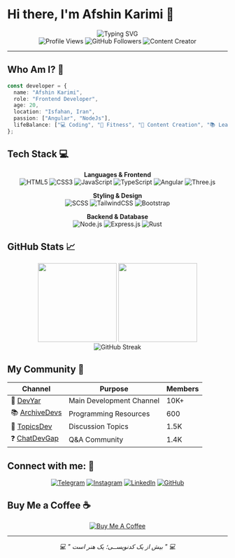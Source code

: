 # Hi there, I'm Afshin Karimi 👋

<div align="center"> <img src="https://readme-typing-svg.herokuapp.com?font=Fira+Code&weight=500&size=28&pause=1000&color=00D9FF&center=true&vCenter=true&width=800&lines=Angular+Developer;Content+Creator" alt="Typing SVG" /> </div>

 <div align="center"> <img src="https://komarev.com/ghpvc/?username=afshinKariml&label=Profile%20views&color=0e75b6&style=flat" alt="Profile Views" /> <img src="https://img.shields.io/github/followers/afshinKariml?label=Followers&style=social" alt="GitHub Followers" /> <img src="https://img.shields.io/badge/Content-Creator-orange?style=flat&logo=youtube" alt="Content Creator" /> </div>

---

## Who Am I? 🚀

```typescript
const developer = {
  name: "Afshin Karimi",
  role: "Frontend Developer",
  age: 20,
  location: "Isfahan, Iran",
  passion: ["Angular", "NodeJs"],
  lifeBalance: ["💻 Coding", "💪 Fitness", "📱 Content Creation", "📚 Learning"],
};
```

## Tech Stack 💻

<div align="center">

**Languages & Frontend**
<br>
![HTML5](https://img.shields.io/badge/HTML5-E34F26?style=for-the-badge&logo=html5&logoColor=white)
![CSS3](https://img.shields.io/badge/CSS3-1572B6?style=for-the-badge&logo=css3&logoColor=white)
![JavaScript](https://img.shields.io/badge/JavaScript-F7DF1E?style=for-the-badge&logo=javascript&logoColor=black)
![TypeScript](https://img.shields.io/badge/TypeScript-007ACC?style=for-the-badge&logo=typescript&logoColor=white)
![Angular](https://img.shields.io/badge/Angular-DD0031?style=for-the-badge&logo=angular&logoColor=white)
![Three.js](https://img.shields.io/badge/Three.js-000000?style=for-the-badge&logo=three.js&logoColor=white)

**Styling & Design**
<br>
![SCSS](https://img.shields.io/badge/SCSS-CC6699?style=for-the-badge&logo=sass&logoColor=white)
![TailwindCSS](https://img.shields.io/badge/Tailwind_CSS-38B2AC?style=for-the-badge&logo=tailwind-css&logoColor=white)
![Bootstrap](https://img.shields.io/badge/Bootstrap-563D7C?style=for-the-badge&logo=bootstrap&logoColor=white)

**Backend & Database**
<br>
![Node.js](https://img.shields.io/badge/Node.js-43853D?style=for-the-badge&logo=node.js&logoColor=white)
![Express.js](https://img.shields.io/badge/Express.js-000000?style=for-the-badge&logo=express&logoColor=white)
![Rust](https://img.shields.io/badge/Rust-000000?style=for-the-badge&logo=rust&logoColor=white)

</div>

## GitHub Stats 📈

<div align="center">
  <img height="180em" src="https://github-readme-stats.vercel.app/api?username=afshinKariml&show_icons=true&theme=github_dark&include_all_commits=true&count_private=true&hide_border=true"/>
  <img height="180em" src="https://github-readme-stats.vercel.app/api/top-langs/?username=afshinKariml&layout=compact&langs_count=8&theme=github_dark&hide_border=true"/>
</div>

<div align="center">
  <img src="https://github-readme-streak-stats.herokuapp.com/?user=afshinKariml&theme=github-dark-blue&hide_border=true" alt="GitHub Streak"/>
</div>

## My Community 👥

<div align="center">

| Channel                                    | Purpose                  | Members |
| ------------------------------------------ | ------------------------ | ------- |
| 🎯 [DevYar](https://t.me/DevYara)          | Main Development Channel | 10K+    |
| 📚 [ArchiveDevs](https://t.me/ArchiveDevs) | Programming Resources    | 600     |
| 💬 [TopicsDev](https://t.me/TopicsDev)     | Discussion Topics        | 1.5K    |
| ❓ [ChatDevGap](https://t.me/ChatDevGap)   | Q&A Community            | 1.4K    |

</div>

## Connect with me: 🤝

<div align="center">

[![Telegram](https://img.shields.io/badge/Telegram-2CA5E0?style=for-the-badge&logo=telegram&logoColor=white)](https://t.me/afshinKariml)
[![Instagram](https://img.shields.io/badge/Instagram-%23E4405F.svg?style=for-the-badge&logo=Instagram&logoColor=white)](https://instagram.com/afshinKariml)
[![LinkedIn](https://img.shields.io/badge/LinkedIn-%230077B5.svg?style=for-the-badge&logo=linkedin&logoColor=white)](https://linkedin.com/in/AfshinKariml)
[![GitHub](https://img.shields.io/badge/GitHub-100000?style=for-the-badge&logo=github&logoColor=white)](https://github.com/afshinKariml)

</div>

## Buy Me a Coffee ☕

<div align="center">

[![Buy Me A Coffee](https://img.shields.io/badge/Buy_Me_A_Coffee-FFDD00?style=for-the-badge&logo=buy-me-a-coffee&logoColor=black)](https://www.coffeete.ir/AfshinKarimi)

</div>

---

<div align="center">
  <i>💻 " بیش از یک کدنویســی؛ یک هنر است " 💻</i>
</div>
